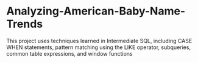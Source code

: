 # Analyzing-American-Baby-Name-Trends
This project uses techniques learned in Intermediate SQL, including CASE WHEN statements, pattern matching using the LIKE operator, subqueries, common table expressions, and window functions
